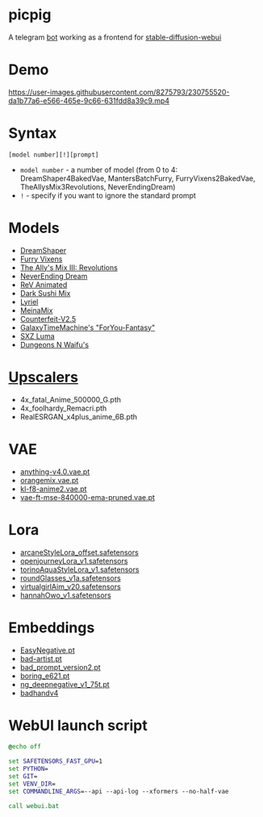 # picpig
A telegram [bot](https://github.com/TelegramBots/Telegram.Bot) working as a frontend for [stable-diffusion-webui](https://github.com/AUTOMATIC1111/stable-diffusion-webui)

# Demo

https://user-images.githubusercontent.com/8275793/230755520-da1b77a6-e566-465e-9c66-631fdd8a39c9.mp4

# Syntax

```
[model number][!][prompt]
```

- `model number` - a number of model (from 0 to 4: DreamShaper4BakedVae, MantersBatchFurry, FurryVixens2BakedVae, TheAllysMix3Revolutions, NeverEndingDream)
- `!` - specify if you want to ignore the standard prompt

# Models

- [DreamShaper](https://civitai.com/models/4384/dreamshaper)
- [Furry Vixens](https://civitai.com/models/17333/furry-vixens)
- [The Ally's Mix III: Revolutions](https://civitai.com/models/10752/the-allys-mix-iii-revolutions)
- [NeverEnding Dream](https://civitai.com/models/10028/neverending-dream)
- [ReV Animated](https://civitai.com/models/7371/rev-animated)
- [Dark Sushi Mix](https://civitai.com/models/24779/dark-sushi-mix-mix)
- [Lyriel](https://civitai.com/models/22922/lyriel)
- [MeinaMix](https://civitai.com/models/7240/meinamix)
- [Counterfeit-V2.5](https://civitai.com/models/4468/counterfeit-v25)
- [GalaxyTimeMachine's "ForYou-Fantasy"](https://civitai.com/models/25611/galaxytimemachines-foryou-fantasy-fantasyai)
- [SXZ Luma](https://civitai.com/models/25831/sxz-luma)
- [Dungeons N Waifu's](https://civitai.com/models/11718/dungeons-n-waifus-new-version-22)

# [Upscalers](https://upscale.wiki/wiki/Model_Database)

- 4x_fatal_Anime_500000_G.pth
- 4x_foolhardy_Remacri.pth
- RealESRGAN_x4plus_anime_6B.pth

# VAE

- [anything-v4.0.vae.pt](https://huggingface.co/andite/anything-v4.0)
- [orangemix.vae.pt](https://huggingface.co/WarriorMama777/OrangeMixs/tree/main/VAEs)
- [kl-f8-anime2.vae.pt](https://huggingface.co/Norisuke193/kl-f8-anime2)
- [vae-ft-mse-840000-ema-pruned.vae.pt](https://huggingface.co/stabilityai/sd-vae-ft-mse-original)

# Lora

- [arcaneStyleLora_offset.safetensors](https://civitai.com/models/7094/arcane-style-lora)
- [openjourneyLora_v1.safetensors](https://civitai.com/models/86/openjourney-aka-midjourney-v4)
- [torinoAquaStyleLora_v1.safetensors](https://civitai.com/models/5126/torino-aqua-style-lora)
- [roundGlasses_v1a.safetensors](https://civitai.com/models/21285/round-glasses-or-accessory)
- [virtualgirlAim_v20.safetensors](https://huggingface.co/jomcs/NeverEnding_Dream-Feb19-2023/tree/main/Realistic%20LORA)
- [hannahOwo_v1.safetensors](https://civitai.com/models/14959/hannah-owo)

# Embeddings

- [EasyNegative.pt](https://huggingface.co/datasets/gsdf/EasyNegative)
- [bad-artist.pt](https://huggingface.co/nick-x-hacker/bad-artist)
- [bad_prompt_version2.pt](https://huggingface.co/datasets/Nerfgun3/bad_prompt)
- [boring_e621.pt](https://huggingface.co/FoodDesert/boring_e621)
- [ng_deepnegative_v1_75t.pt](https://civitai.com/models/4629/deep-negative-v1x)
- [badhandv4](https://civitai.com/models/16993/badhandv4-animeillustdiffusion)

# WebUI launch script

```bat
@echo off

set SAFETENSORS_FAST_GPU=1
set PYTHON=
set GIT=
set VENV_DIR=
set COMMANDLINE_ARGS=--api --api-log --xformers --no-half-vae

call webui.bat
```
